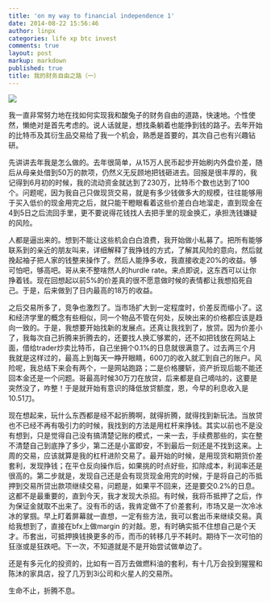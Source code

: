 ```yaml
---
title: 'on my way to financial independence 1'
date: 2014-08-22 15:56:46
author: linpx
categories: life xp btc invest
comments: true
layout: post
markup: markdown
published: true
title: 我的财务自由之路（一）
---
```

![](https://farm4.staticflickr.com/3923/14984461261_a9ffd76a21_b.jpg)

我一直非常努力地在找如何实现我和酸兔子的财务自由的道路，快速地。个性使然，懒绝对是首先考虑的。说人话就是，想找条躺着也能挣到钱的路子。去年开始的比特币及其衍生品交易给了我一个机会，熟悉是首要的，其次自己也有兴趣钻研。<!--more-->

先讲讲去年我是怎么做的。去年很简单，从15万人民币起步开始刷内外盘价差，随后从母亲处借到50万的款项，仍然义无反顾地把钱砸进去。回报是很丰厚的，我记得到6月初的时候，我的流动资金就达到了230万，比特币个数也达到了100个。问题呢，因为我自己只做现货交易，就是有多少钱做多大的规模，往往能够用于买入低价的现金用完之后，就只能干瞪眼看着这些价差白白地溜走，直到现金在4到5日之后流回手里，更不要说得花钱找人去把手里的现金换汇，承担洗钱嫌疑的风险。

人都是逼出来的。想到不能让这些机会白白浪费，我开始做小私募了。把所有能够联系到的亲近的朋友叫来，详细解释了我挣钱的方式，了解其风险的意向，然后就挽起袖子把人家的钱整来操作了。然后人能挣多收，我直接收走20%的收益。够可怕吧，够高吧。哥从来不整啥然人的hurdle rate。来点即说，这东西可以让你挣着钱。现在回想起以前5%的价差真的很不愿意做时候的表情都让我想掐死自己。于是，后来做到了日内最高的18万的收益。

之后交易所多了，竞争也激烈了。当市场扩大到一定程度时，价差反而缩小了。这和经济学里的概念有些相似，同一个物品不管在何处，反映出来的价格都应该是趋向一致的。于是，我想要开始找新的发展点。还真让我找到了，放贷。因为价差小了，我每次自己折腾来折腾去的，还要找人换汇够累的，还不如把钱放在网站上面，借给trader炒卖比特币，自己坐拥个0.1%的日息就很满意了。过去两三个月我就是这样过的，最高上到每天一睁开眼睛，600刀的收入就汇到自己的账户。风险呢，我总结下来会有两个，一是网站跑路；二是价格腰斩，资产折现后能不能还回本金还是一个问题。哥最高时候30万刀在放贷，后来都是自己嘀咕的，这要是突然没了，咋整！于是就开始有意识的降低放贷额度，恩，今早的利息收入是10.51刀。

现在想起来，玩什么东西都是经不起折腾啊，就得折腾，就得找到新玩法。当放贷也不已经不再有吸引力的时候，我找到的方法是用杠杆来挣钱。其实以前也不是没有想到，只是觉得自己没有搞清楚记账的模式，一来一去，手续费那些的，实在整不清楚自己到底挣了多少，第二还是小富即安，不到最后一刻还是不找到这来。上周的交易，应该就算是我的杠杆进阶交易了。最开始的时候，是用现货和期货价差套利，发现挣钱；在平仓反向操作后，如果挑的时点好些，扣除成本，利润率还是很高的。第二步就是，发现自己还是会有现货现金用完的时候，于是将自己的币抵押到交易所贷出款项继续交易，问题是，如果平不回来，还是要交0.2%的日息。这都不是最重要的，直到今天，我才发现大杀招。有时候，我将币抵押了之后，作
为保证金就取不出来了。没有币的话，我肯定做不了价差套利，市场又是一次冷冰冰的掌掴。早上盯着屏幕就一直想，一定有些方法，我可以套出币来继续交易。真给我想到了，直接在bfx上做margin 的对敲。恩，有时确实抵不住想自己是个天才。币套出，可抵押换钱换更多的币，而币的转移几乎不耗时。期待下一次可怕的狂涨或是狂跌吧。下一次，不知道就是不是开始尝试做单边了。

还是有多元化的投资的，比如有一百万去做燃料油的套利，有十几万会投到猩猩和陈沐的家具店，投了几万到3i公司和火星人的交易所。

生命不止，折腾不息。
